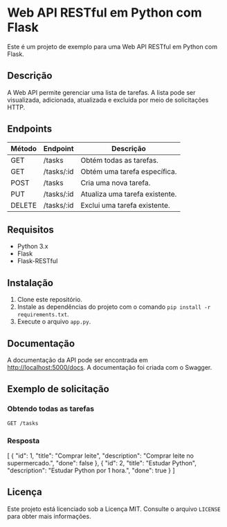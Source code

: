 # Web API RESTful em Python com Flask

Este é um projeto de exemplo para uma Web API RESTful em Python com Flask.

## Descrição

A Web API permite gerenciar uma lista de tarefas. A lista pode ser visualizada, adicionada, atualizada e excluída por meio de solicitações HTTP.

## Endpoints

| Método | Endpoint | Descrição |
|--------|----------|-----------|
| GET    | /tasks   | Obtém todas as tarefas. |
| GET    | /tasks/:id | Obtém uma tarefa específica. |
| POST   | /tasks   | Cria uma nova tarefa. |
| PUT    | /tasks/:id | Atualiza uma tarefa existente. |
| DELETE | /tasks/:id | Exclui uma tarefa existente. |

## Requisitos

- Python 3.x
- Flask
- Flask-RESTful

## Instalação

1. Clone este repositório.
2. Instale as dependências do projeto com o comando `pip install -r requirements.txt`.
3. Execute o arquivo `app.py`.

## Documentação

A documentação da API pode ser encontrada em [http://localhost:5000/docs](http://localhost:5000/docs). A documentação foi criada com o Swagger.

## Exemplo de solicitação

### Obtendo todas as tarefas

`GET /tasks`

### Resposta

[
{
"id": 1,
"title": "Comprar leite",
"description": "Comprar leite no supermercado.",
"done": false
},
{
"id": 2,
"title": "Estudar Python",
"description": "Estudar Python por 1 hora.",
"done": true
}
]


## Licença

Este projeto está licenciado sob a Licença MIT. Consulte o arquivo `LICENSE` para obter mais informações.
